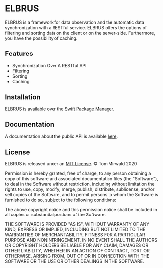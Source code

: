 # ELBRUS

ELBRUS is a framework for data observation and the automatic data synchronization with a RESTful service. 
ELBRUS offers the options of filtering and sorting data on the client or on the server-side. Furthermore, you have the possibility of caching.


## Features

-  Synchronization Over A RESTful API
- Filtering 
- Sorting
- Caching

## Installation
ELBRUS is available over the [Swift Package Manager](https://swift.org/package-manager/).

## Documentation
A documentation about the public API is available [here](https://apodini.github.io/ELBRUS/).

## License
ELBRUS is released under an [MIT License](https://opensource.org/licenses/MIT). 
© Tom Mirwald 2020

Permission is hereby granted, free of charge, to any person obtaining a copy of this software and associated documentation files (the "Software"), to deal in the Software without restriction, including without limitation the rights to use, copy, modify, merge, publish, distribute, sublicense, and/or sell copies of the Software, and to permit persons to whom the Software is furnished to do so, subject to the following conditions:

The above copyright notice and this permission notice shall be included in all copies or substantial portions of the Software.

THE SOFTWARE IS PROVIDED "AS IS", WITHOUT WARRANTY OF ANY KIND, EXPRESS OR IMPLIED, INCLUDING BUT NOT LIMITED TO THE WARRANTIES OF MERCHANTABILITY, FITNESS FOR A PARTICULAR PURPOSE AND NONINFRINGEMENT. IN NO EVENT SHALL THE AUTHORS OR COPYRIGHT HOLDERS BE LIABLE FOR ANY CLAIM, DAMAGES OR OTHER LIABILITY, WHETHER IN AN ACTION OF CONTRACT, TORT OR OTHERWISE, ARISING FROM, OUT OF OR IN CONNECTION WITH THE SOFTWARE OR THE USE OR OTHER DEALINGS IN THE SOFTWARE.
